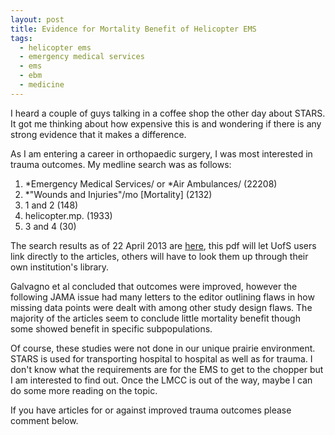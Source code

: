 ```yaml
---
layout: post
title: Evidence for Mortality Benefit of Helicopter EMS
tags:
  - helicopter ems
  - emergency medical services
  - ems
  - ebm 
  - medicine
---
```


I heard a couple of guys talking in a coffee shop the other day about STARS.  It got me thinking about how expensive this is and wondering if there is any strong evidence that it makes a difference.

As I am entering a career in orthopaedic surgery, I was most interested in trauma outcomes.  My medline search was as follows:

1. \*Emergency Medical Services/ or \*Air Ambulances/ (22208)
2. \*"Wounds and Injuries"/mo \[Mortality\] (2132)
3. 1 and 2 (148)
4. helicopter.mp. (1933)
5. 3 and 4 (30)

The search results as of 22 April 2013 are [here](/images/citation-2013-04-22.pdf), this pdf will let UofS users link directly to the articles, others will have to look them up through their own institution's library.
 
Galvagno et al concluded that outcomes were improved, however the following JAMA issue had many letters to the editor outlining flaws in how missing data points were dealt with among other study design flaws.  The majority of the articles seem to conclude little mortality benefit though some showed benefit in specific subpopulations.

Of course, these studies were not done in our unique prairie environment.  STARS is used for transporting hospital to hospital as well as for trauma.  I don't know what the requirements are for the EMS to get to the chopper but I am interested to find out.  Once the LMCC is out of the way, maybe I can do some more reading on the topic.

If you have articles for or against improved trauma outcomes please comment below.
